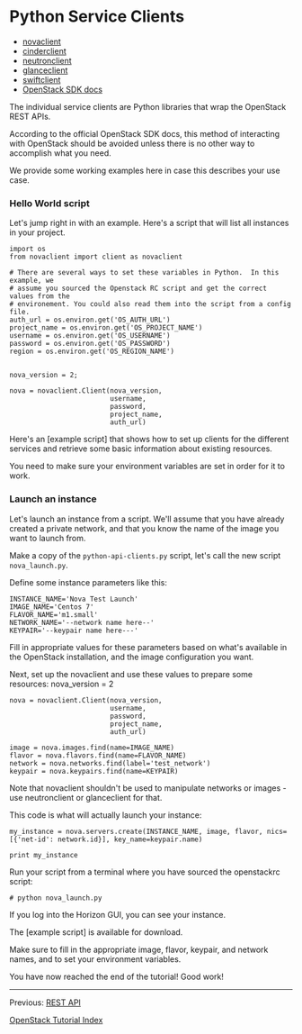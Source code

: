 # Python Service Clients
* [novaclient](http://docs.openstack.org/developer/python-novaclient/)
* [cinderclient](http://docs.openstack.org/developer/python-cinderclient/)     
* [neutronclient](http://docs.openstack.org/developer/python-neutronclient/)      
* [glanceclient](http://docs.openstack.org/developer/python-glanceclient/)  
* [swiftclient](http://docs.openstack.org/developer/python-swiftclient/swiftclient.html)   
* [OpenStack SDK docs](https://docs.openstack.org/user-guide/sdk-overview.html#openstack-sdk)

The individual service clients are Python libraries that wrap the OpenStack REST APIs.

According to the official OpenStack SDK docs, this method of interacting with OpenStack should be avoided unless there is no other way to accomplish what you need.

We provide some working examples here in case this describes your use case.

### Hello World script

Let's jump right in with an example.  Here's a script that will list all instances in your project. 

    import os
    from novaclient import client as novaclient

    # There are several ways to set these variables in Python.  In this example, we
    # assume you sourced the Openstack RC script and get the correct values from the
    # environement. You could also read them into the script from a config file.
    auth_url = os.environ.get('OS_AUTH_URL')
    project_name = os.environ.get('OS_PROJECT_NAME')
    username = os.environ.get('OS_USERNAME')
    password = os.environ.get('OS_PASSWORD')
    region = os.environ.get('OS_REGION_NAME')
    
    
    nova_version = 2;
    
    nova = novaclient.Client(nova_version,
                             username,
                             password,
                             project_name,
                             auth_url) 

Here's an [example script] that shows how to set up clients for the different services and retrieve some basic information about existing resources.

You need to make sure your environment variables are set in order for it to work. 

### Launch an instance

Let's launch an instance from a script.  We'll assume that you have already created a private network, and that you know the name of the image you want to launch from.

Make a copy of the `python-api-clients.py` script, let's call the new script `nova_launch.py`.

Define some instance parameters like this:

    INSTANCE_NAME='Nova Test Launch'
    IMAGE_NAME='Centos 7'
    FLAVOR_NAME='m1.small'
    NETWORK_NAME='--network name here--'
    KEYPAIR='--keypair name here---'

Fill in appropriate values for these parameters based on what's available in the OpenStack installation, and the image configuration you want.

Next, set up the novaclient and use these values to prepare some resources:
    nova_version = 2
    
    nova = novaclient.Client(nova_version,
                             username,
                             password,
                             project_name,
                             auth_url)
    
    image = nova.images.find(name=IMAGE_NAME)
    flavor = nova.flavors.find(name=FLAVOR_NAME)
    network = nova.networks.find(label='test_network')
    keypair = nova.keypairs.find(name=KEYPAIR)
    
Note that novaclient shouldn't be used to manipulate networks or images - use neutronclient or glanceclient for that. 

This code is what will actually launch your instance:

    my_instance = nova.servers.create(INSTANCE_NAME, image, flavor, nics=[{'net-id': network.id}], key_name=keypair.name)
    
    print my_instance

Run your script from a terminal where you have sourced the openstackrc script:

    # python nova_launch.py

If you log into the Horizon GUI, you can see your instance.

The [example script] is available for download.

Make sure to fill in the appropriate image, flavor, keypair, and network names, and to set your environment variables.

You have now reached the end of the tutorial! Good work!

******

Previous: [REST API](REST-API.html)

[OpenStack Tutorial Index](OpenStack-Tutorial-Index.html)

